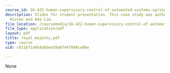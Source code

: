 ```yaml
---
course_id: 16-422-human-supervisory-control-of-automated-systems-spring-2004
description: Slides for student presentation. This case study was authored by Jonathan
  Histon and Ada Lim.
file_location: /coursemedia/16-422-human-supervisory-control-of-automated-systems-spring-2004/c011b71a6b4abbee39a07447048ca0be_royal_majesty.pdf
file_type: application/pdf
layout: pdf
title: royal_majesty.pdf
type: course
uid: c011b71a6b4abbee39a07447048ca0be

---
```

None